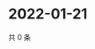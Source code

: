 # 2022-01-21

共 0 条

<!-- BEGIN WEIBO -->
<!-- 最后更新时间 Fri Jan 21 2022 15:00:43 GMT+0800 (China Standard Time) -->

<!-- END WEIBO -->
